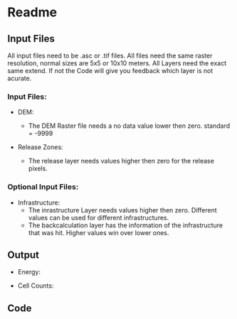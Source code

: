 # Readme

## Input Files

All input files need to be .asc or .tif files. 
All files need the same raster resolution, normal sizes are 5x5 or 10x10 meters. 
All Layers need the exact same extend. If not the Code will give you feedback which layer is not acurate.

### Input Files:

- DEM:
	- The DEM Raster file needs a no data value lower then zero. standard = -9999
	
- Release Zones:
	- The release layer needs values higher then zero for the release pixels. 
	
### Optional Input Files:

- Infrastructure:
	- The inrastructure Layer needs values higher then zero. Different values can be used for different infrastructures.
	- The backcalculation layer has the information of the infrastructure that was hit. Higher values win over lower ones.
	
## Output

- Energy:

- Cell Counts:

## Code
